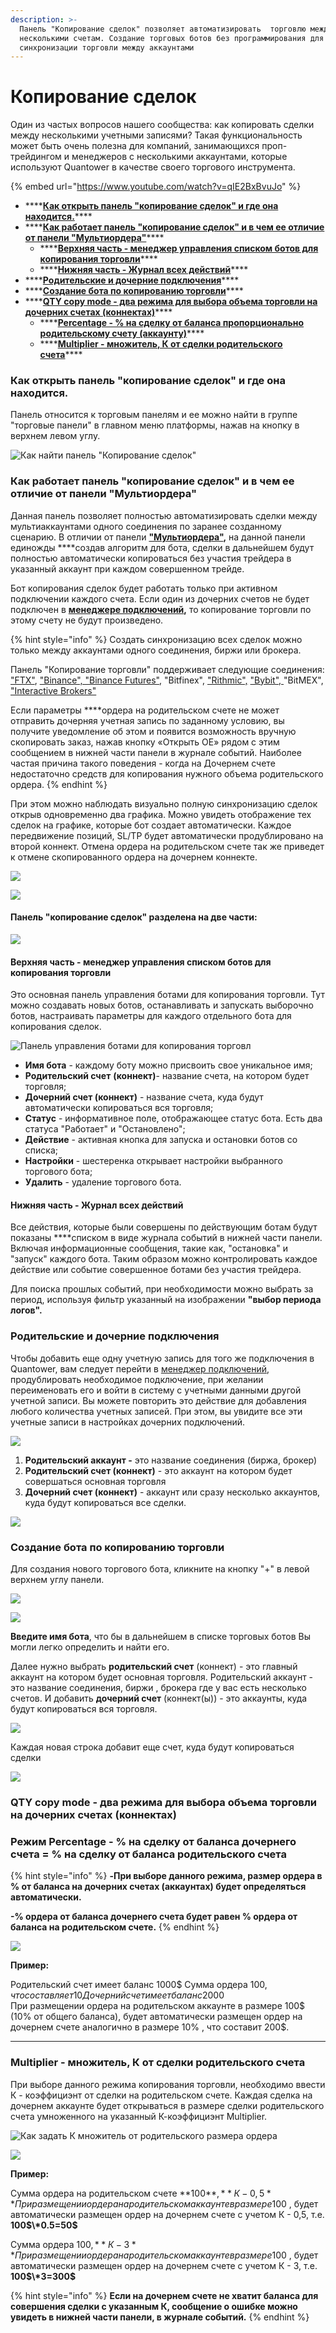```yaml
---
description: >-
  Панель "Копирование сделок" позволяет автоматизировать  торговлю между
  несколькими счетам. Создание торговых ботов без программирования для
  синхронизации торговли между аккаунтами
---
```


# Копирование сделок

Один из частых вопросов нашего сообщества: как копировать сделки между несколькими учетными записями? Такая функциональность может быть очень полезна для компаний, занимающихся проп-трейдингом и менеджеров с несколькими аккаунтами, которые используют Quantower в качестве своего торгового инструмента. 

{% embed url="https://www.youtube.com/watch?v=qIE2BxBvuJo" %}

* \*\*\*\*[**Как открыть панель "копирование сделок" и где она находится.**](kopirovanie-sdelok.md#kak-otkryt-panel-kopirovanie-sdelok-i-gde-ona-nakhoditsya)\*\*\*\*
* \*\*\*\*[**Как работает панель "копирование сделок" и в чем ее отличие от панели "Мультиордера"**](kopirovanie-sdelok.md#kak-rabotaet-panel-kopirovanie-sdelok-i-v-chem-ee-otlichie-ot-paneli-multiordera)\*\*\*\*
  * \*\*\*\*[**Верхняя часть - менеджер управления списком ботов для копирования торговли**](kopirovanie-sdelok.md#verkhnyaya-chast-menedzher-upravleniya-spiskom-botov-dlya-kopirovaniya-torgovli)\*\*\*\*
  * \*\*\*\*[**Нижняя часть - Журнал всех действий**](kopirovanie-sdelok.md#nizhnyaya-chast-zhurnal-vsekh-deistvii)\*\*\*\*
* \*\*\*\*[**Родительские и дочерние подключения**](kopirovanie-sdelok.md#roditelskie-i-dochernie-podklyucheniya)\*\*\*\*
* \*\*\*\*[**Создание  бота по копированию торговли**](kopirovanie-sdelok.md#sozdanie-bota-po-kopirovaniyu-torgovli)\*\*\*\*
* \*\*\*\*[**QTY copy mode - два режима для выбора объема торговли на дочерних счетах \(коннектах\)**](kopirovanie-sdelok.md#qty-copy-mode-dva-rezhima-dlya-vybora-obema-torgovli-na-dochernikh-schetakh-konnektakh)\*\*\*\*
  * \*\*\*\*[**Percentage - % на сделку от баланса пропорционально родительскому счету \(аккаунту\)**](kopirovanie-sdelok.md#rezhim-percentage-na-sdelku-ot-balansa-dochernego-scheta-na-sdelku-ot-balansa-roditelskogo-scheta)\*\*\*\*
  * \*\*\*\*[**Multiplier - множитель, К от сделки родительского счета**](kopirovanie-sdelok.md#multiplier-mnozhitel-k-ot-sdelki-roditelskogo-scheta)\*\*\*\*

### **Как открыть панель "копирование сделок" и где она находится.**

Панель относится к торговым панелям и ее можно найти в группе "торговые панели" в главном меню платформы, нажав на кнопку в верхнем левом углу.

![&#x41A;&#x430;&#x43A; &#x43D;&#x430;&#x439;&#x442;&#x438; &#x43F;&#x430;&#x43D;&#x435;&#x43B;&#x44C; &quot;&#x41A;&#x43E;&#x43F;&#x438;&#x440;&#x43E;&#x432;&#x430;&#x43D;&#x438;&#x435; &#x441;&#x434;&#x435;&#x43B;&#x43E;&#x43A;&quot;](../.gitbook/assets/rjgbhjdfybt-cltkjr-rfr-jnrhsnm.png)

### Как работает панель "копирование сделок" и в чем ее отличие от панели "Мультиордера"

Данная панель позволяет полностью автоматизировать сделки между мультиаккаунтами одного соединения по заранее созданному сценарию.   В отличии от панели  [**"Мультиордера"**](https://help.quantower.com.ru/trading-panels/multiple-order-entry)**,**  на данной панели единожды ****создав алгоритм для бота, сделки в дальнейшем будут полностью автоматически копироваться без участия трейдера  в указанный аккаунт при каждом совершенном трейде.

Бот копирования сделок будет работать только при активном подключении каждого счета. Если один из дочерних счетов не будет подключен в [**менеджере подключений**](https://help.quantower.com.ru/connections/connections-manager)**,** то копирование торговли  по этому счету не будут произведено.

{% hint style="info" %}
Создать синхронизацию всех сделок можно только между аккаунтами одного соединения, биржи или брокера.

Панель "Копирование торговли" поддерживает следующие соединения: ["FTX"](https://help.quantower.com.ru/connections/connection-to-ftx), ["Binance", "Binance Futures",](https://help.quantower.com.ru/connections/connection-to-binance-futures) "Bitfinex", ["Rithmic",](https://help.quantower.com.ru/connections/connection-to-rithmic) ["Bybit", ](../connections/connection-to-bybit.md)"BitMEX",[ "Interactive Brokers"](https://help.quantower.com.ru/connections/connect-quantower-to-interactive-broker)

Если параметры ****ордера на родительском счете не может отправить дочерняя учетная запись по заданному условию, вы получите уведомление об этом и появится возможность вручную скопировать заказ, нажав кнопку «Открыть OE» рядом с этим сообщением в нижней части панели в журнале событий. Наиболее частая причина такого поведения - когда на Дочернем счете недостаточно средств для копирования нужного объема родительского ордера.
{% endhint %}

При этом можно наблюдать визуально полную синхронизацию сделок открыв одновременно два графика. Можно увидеть отображение тех сделок на графике, которые бот создает автоматически. Каждое передвижение позиций, SL/TP будет автоматически продублировано на второй коннект.  Отмена ордера на родительском счете так же приведет к отмене скопированного ордера на дочернем коннекте. 

![](../.gitbook/assets/rjgbhjdfbt.png)

![](../.gitbook/assets/kopirovanie-sdelok-obshii-vid.png)

#### **Панель "копирование сделок" разделена на две части:** 

![](../.gitbook/assets/dve-chasti.png)

#### **Верхняя часть - менеджер управления списком ботов для копирования торговли**

Это основная панель управления ботами для копирования торговли. Тут можно создавать новых ботов, останавливать и запускать выборочно ботов, настраивать параметры для каждого отдельного бота для копирования сделок. 

![&#x41F;&#x430;&#x43D;&#x435;&#x43B;&#x44C; &#x443;&#x43F;&#x440;&#x430;&#x432;&#x43B;&#x435;&#x43D;&#x438;&#x44F; &#x431;&#x43E;&#x442;&#x430;&#x43C;&#x438; &#x434;&#x43B;&#x44F; &#x43A;&#x43E;&#x43F;&#x438;&#x440;&#x43E;&#x432;&#x430;&#x43D;&#x438;&#x44F; &#x442;&#x43E;&#x440;&#x433;&#x43E;&#x432;&#x43B;](../.gitbook/assets/verkhnyaya-panel.png)

* **Имя бота** - каждому боту можно присвоить свое уникальное имя;
* **Родительский счет** **\(коннект\)**- название счета, на котором будет торговля;
* **Дочерний счет  \(коннект\)** - название счета, куда будут автоматически копироваться вся торговля;
* **Статус** - информативное поле, отображающее статус бота. Есть два статуса "Работает" и "Остановлено";
* **Действие** - активная кнопка для запуска и остановки ботов со списка;
* **Настройки** - шестеренка открывает настройки выбранного торгового бота;
* **Удалить** - удаление торгового бота.

#### **Нижняя часть - Журнал всех действий**

Все действия, которые были совершены по действующим ботам  будут показаны ****списком в виде журнала событий в нижней части панели. Включая информационные сообщения, такие как, "остановка" и "запуск" каждого бота. Таким образом можно контролировать каждое действие или событие совершенное ботами без участия трейдера.

Для поиска прошлых событий, при необходимости можно выбрать за период, используя фильтр указанный на изображении **"выбор периода логов".**

### Родительские и дочерние подключения

Чтобы добавить еще одну учетную запись для того же подключения в Quantower, вам следует перейти в [менеджер  подключений](https://help.quantower.com.ru/connections/connections-manager), продублировать необходимое подключение, при желании переименовать его и войти в систему с учетными данными другой учетной записи. Вы можете повторить это действие для добавления любого количества учетных записей.  При этом, вы увидите все эти учетные записи в настройках дочерних подключений.

![](../.gitbook/assets/podklyucheniya.png)

1. **Родительский аккаунт -** это название соединения \(биржа, брокер\)
2. **Родительский счет \(коннект\)** - это аккаунт на котором будет совершаться основная торговля
3. **Дочерний счет \(коннект\)** - аккаунт или сразу несколько аккаунтов, куда будут копироваться все сделки.

![](../.gitbook/assets/123%20%282%29.png)

### Создание бота по копированию торговли

Для создания нового торгового бота, кликните на кнопку "+"  в левой  верхнем углу панели.

![](../.gitbook/assets/novyi-bot.png)

![](../.gitbook/assets/novyi-bot%20%281%29.png)

**Введите имя бота**, что бы в дальнейшем в списке торговых ботов Вы могли легко определить и найти его.

Далее нужно выбрать  **родительский счет** \(коннект\) - это главный аккаунт на котором будет основная торговля. Родительский аккаунт - это название соединения, биржи , брокера где у вас есть несколько счетов. И добавить **дочерний счет** \(коннект\(ы\)\) - это аккаунты, куда будут копироваться вся торговля.

![](../.gitbook/assets/12.png)

Каждая новая строка добавит еще счет, куда будут копироваться сделки

![](../.gitbook/assets/novaya-stroka.png)

### QTY copy mode - два режима для выбора объема торговли на дочерних счетах \(коннектах\)

### **Режим Percentage - % на сделку от баланса дочернего счета = % на сделку от баланса родительского счета**

{% hint style="info" %}
**-При выборе данного режима, размер ордера в % от баланса на дочерних счетах \(аккаунтах\) будет определяться автоматически.**  

**-% ордера от баланса дочернего счета будет равен  % ордера от баланса на родительском счете.** 
{% endhint %}

![](../.gitbook/assets/rezhim-procent.png)

**Пример:**

Родительский счет имеет баланс 1000$ Сумма ордера 100$, что составляет 10% от баланса.  
Дочерний счет имеет баланс 2000$   
При размещении ордера на родительском аккаунте в размере 100$ \(10% от общего баланса\), будет автоматически размещен ордер на дочернем счете аналогично в размере 10% , что составит 200$.  
****

### Multiplier - множитель, К от сделки родительского счета

При выборе данного режима копирования торговли, необходимо ввести К - коэффициэнт от сделки на родительском счете. Каждая сделка на дочернем аккаунте будет открываться в размере сделки родительского счета умноженного на указанный К-коэффициэнт Multiplier.

![&#x41A;&#x430;&#x43A; &#x437;&#x430;&#x434;&#x430;&#x442;&#x44C;  &#x41A; &#x43C;&#x43D;&#x43E;&#x436;&#x438;&#x442;&#x435;&#x43B;&#x44C; &#x43E;&#x442; &#x440;&#x43E;&#x434;&#x438;&#x442;&#x435;&#x43B;&#x44C;&#x441;&#x43A;&#x43E;&#x433;&#x43E; &#x440;&#x430;&#x437;&#x43C;&#x435;&#x440;&#x430; &#x43E;&#x440;&#x434;&#x435;&#x440;&#x430;](../.gitbook/assets/k-vybrat.png)

![](../.gitbook/assets/koef-torgovli.png)

**Пример:**

Сумма ордера на родительском счете **100$**, **К- 0,5**  
При размещении ордера на родительском аккаунте в размере 100$ , будет автоматически размещен ордер на дочернем счете с учетом К - 0,5, т.е. **100$\*0.5=50$**

Cумма ордера 100$, **К- 3**  
При размещении ордера на родительском аккаунте в размере 100$ , будет автоматически размещен ордер на дочернем счете  с учетом К - 3, т.е. **100$\*3=300$**

{% hint style="info" %}
**Если на дочернем счете не хватит баланса для совершения сделки с указанным К, сообщение о ошибке можно увидеть в нижней части панели, в журнале событий.**
{% endhint %}

